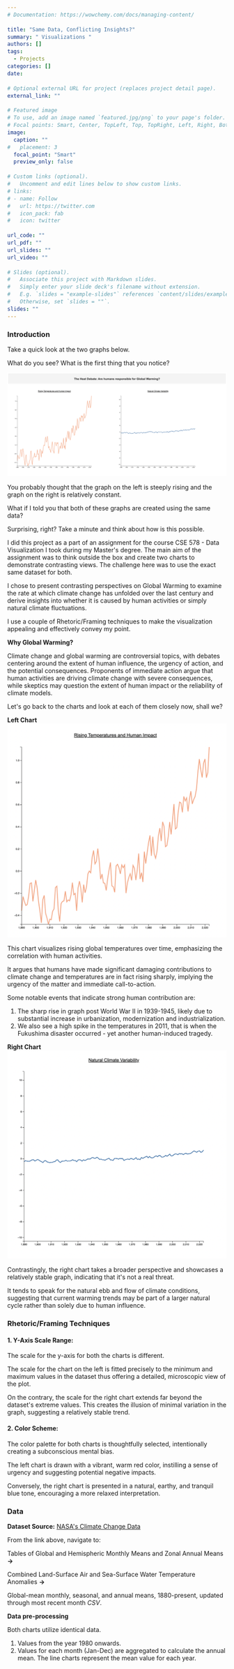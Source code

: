 ```yaml
---
# Documentation: https://wowchemy.com/docs/managing-content/

title: "Same Data, Conflicting Insights?"
summary: " Visualizations "
authors: []
tags: 
  - Projects
categories: []
date:

# Optional external URL for project (replaces project detail page).
external_link: ""

# Featured image
# To use, add an image named `featured.jpg/png` to your page's folder.
# Focal points: Smart, Center, TopLeft, Top, TopRight, Left, Right, BottomLeft, Bottom, BottomRight.
image:
  caption: ""
#   placement: 3
  focal_point: "Smart"
  preview_only: false

# Custom links (optional).
#   Uncomment and edit lines below to show custom links.
# links:
# - name: Follow
#   url: https://twitter.com
#   icon_pack: fab
#   icon: twitter

url_code: ""
url_pdf: ""
url_slides: ""
url_video: ""

# Slides (optional).
#   Associate this project with Markdown slides.
#   Simply enter your slide deck's filename without extension.
#   E.g. `slides = "example-slides"` references `content/slides/example-slides.md`.
#   Otherwise, set `slides = ""`.
slides: ""
---
```

### Introduction

Take a quick look at the two graphs below. 

What do you see? What is the first thing that you notice?

![screen reader text](trends.png "")

You probably thought that the graph on the left is steeply rising and the graph on the right is relatively constant.

What if I told you that both of these graphs are created using the same data?

Surprising, right? Take a minute and think about how is this possible.

I did this project as a part of an assignment for the course CSE 578 - Data Visualization I took during my Master's degree. The main aim of the assignment was to think outside the box and create two charts to demonstrate contrasting views. The challenge here was to use the exact same dataset for both.

I chose to present contrasting perspectives on Global Warming to examine the rate at which climate change has unfolded over the last century and derive insights into whether it is caused by human activities or simply natural climate fluctuations. 

I use a couple of Rhetoric/Framing techniques to make the visualization appealing and effectively convey my point.

**Why Global Warming?**

Climate change and global warming are controversial topics, with debates centering around the extent of human influence, the urgency of action, and the potential consequences. Proponents of immediate action argue that human activities are driving climate change with severe consequences, while skeptics may question the extent of human impact or the reliability of climate models.

Let's go back to the charts and look at each of them closely now, shall we?

**Left Chart**
![screen reader text](left.png "")

This chart visualizes rising global temperatures over time, emphasizing the correlation with human activities. 

It argues that humans have made significant damaging contributions to climate change and temperatures are in fact rising sharply, implying the urgency of the matter and immediate call-to-action.

Some notable events that indicate strong human contribution are:
1.  The sharp rise in graph post World War II in 1939-1945, likely due to substantial increase in urbanization, modernization and industrialization.
2. We also see a high spike in the temperatures in 2011, that is when the Fukushima disaster occurred - yet another human-induced tragedy.

**Right Chart**
![screen reader text](right.png "")

Contrastingly, the right chart takes a broader perspective and showcases a relatively stable graph, indicating that it's not a real threat. 

It tends to speak for the natural ebb and flow of climate conditions, suggesting that current warming trends may be part of a larger natural cycle rather than solely due to human influence.

### Rhetoric/Framing Techniques
#### 1. Y-Axis Scale Range: 
The scale for the y-axis for both the charts is different. 

The scale for the chart on the left is fitted precisely to the minimum and maximum values in the dataset thus offering a detailed, microscopic view of the plot. 

On the contrary, the scale for the right chart extends far beyond the dataset's extreme values. This creates the illusion of minimal variation in the graph, suggesting a relatively stable trend.

#### 2. Color Scheme: 
The color palette for both charts is thoughtfully selected, intentionally creating a subconscious mental bias. 

The left chart is drawn with a vibrant, warm red color, instilling a sense of urgency and suggesting potential negative impacts. 

Conversely, the right chart is presented in a natural, earthy, and tranquil blue tone, encouraging a more relaxed interpretation.

### Data

**Dataset Source:**
 [NASA's Climate Change Data](https://data.giss.nasa.gov/gistemp/)

From the link above, navigate to:  

Tables of Global and Hemispheric Monthly Means and Zonal Annual Means **->**   

Combined Land-Surface Air and Sea-Surface Water Temperature Anomalies **->**   

Global-mean monthly, seasonal, and annual means, 1880-present, updated through most recent month _CSV_.

**Data pre-processing**

Both charts utilize identical data.
1. Values from the year 1980 onwards.
2. Values for each month (Jan-Dec) are aggregated to calculate the annual mean. The line charts represent the mean value for each year.